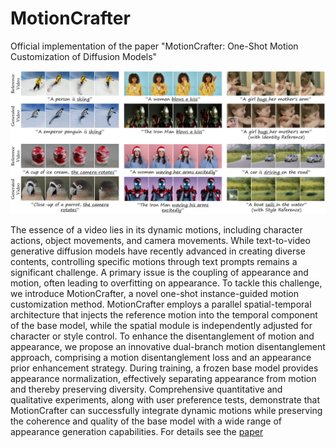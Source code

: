 # MotionCrafter
Official implementation of the paper "MotionCrafter: One-Shot Motion Customization of Diffusion Models"

<!-- ![teaser](./Images/teaser.png) -->
![teaser](./Images/teaser.png)

The essence of a video lies in its dynamic motions, including character actions, object movements, and camera movements. 
While text-to-video generative diffusion models have recently advanced in creating diverse contents, controlling specific motions through text prompts remains a significant challenge.
A primary issue is the coupling of appearance and motion, often leading to overfitting on appearance.
To tackle this challenge, we introduce MotionCrafter, a novel one-shot instance-guided motion customization method.
MotionCrafter employs a parallel spatial-temporal architecture that injects the reference motion into the temporal component of the base model, while the spatial module is independently adjusted for character or style control.
To enhance the disentanglement of motion and appearance, we propose an innovative dual-branch motion disentanglement approach, comprising a motion disentanglement loss and an appearance prior enhancement strategy.
During training, a frozen base model provides appearance normalization, effectively separating appearance from motion and thereby preserving diversity.
Comprehensive quantitative and qualitative experiments, along with user preference tests, demonstrate that MotionCrafter can successfully integrate dynamic motions while preserving the coherence and quality of the base model with a wide range of appearance generation capabilities.
For details see the [paper]() 
